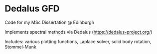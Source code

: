# Dedalus GFD

Code for my MSc Dissertation @ Edinburgh

Implements spectral methods via Dedalus (https://dedalus-project.org/)

Includes: various plotting functions, Laplace solver, solid body rotation, Stommel-Munk
